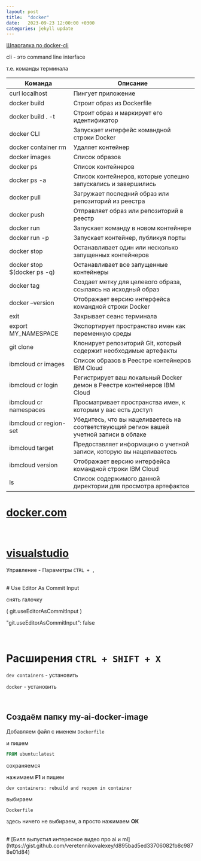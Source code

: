 ```yaml
---
layout: post
title:  "docker"
date:   2023-09-23 12:00:00 +0300
categories: jekyll update
---
```


[Шпаргалка по docker-cli](https://www.coursera.org/learn/ibm-containers-docker-kubernetes-openshift/ungradedWidget/Xe8rc/cheat-sheet-docker-cli)

cli - это command line interface

т.е. команды терминала

| Команда                   | Описание                                          |
|--------------------------|--------------------------------------------------|
| curl localhost           | Пингует приложение                              |
| docker build             | Строит образ из Dockerfile                     |
| docker build . -t        | Строит образ и маркирует его идентификатор     |
| docker CLI               | Запускает интерфейс командной строки Docker    |
| docker container rm      | Удаляет контейнер                               |
| docker images            | Список образов                                  |
| docker ps                | Список контейнеров                              |
| docker ps -a             | Список контейнеров, которые успешно запускались и завершились |
| docker pull              | Загружает последний образ или репозиторий из реестра |
| docker push              | Отправляет образ или репозиторий в реестр     |
| docker run               | Запускает команду в новом контейнере          |
| docker run -p            | Запускает контейнер, публикуя порты            |
| docker stop              | Останавливает один или несколько запущенных контейнеров |
| docker stop $(docker ps -q) | Останавливает все запущенные контейнеры      |
| docker tag               | Создает метку для целевого образа, ссылаясь на исходный образ |
| docker –version          | Отображает версию интерфейса командной строки Docker |
| exit                     | Закрывает сеанс терминала                      |
| export MY_NAMESPACE      | Экспортирует пространство имен как переменную среды |
| git clone                | Клонирует репозиторий Git, который содержит необходимые артефакты |
| ibmcloud cr images       | Список образов в Реестре контейнеров IBM Cloud |
| ibmcloud cr login        | Регистрирует ваш локальный Docker демон в Реестре контейнеров IBM Cloud |
| ibmcloud cr namespaces   | Просматривает пространства имен, к которым у вас есть доступ |
| ibmcloud cr region-set   | Убедитесь, что вы нацеливаетесь на соответствующий регион вашей учетной записи в облаке |
| ibmcloud target          | Предоставляет информацию о учетной записи, которую вы нацеливаетесь |
| ibmcloud version         | Отображает версию интерфейса командной строки IBM Cloud |
| ls                       | Список содержимого данной директории для просмотра артефактов |

# [docker.com](https://docker.com/)
<br>

# [visualstudio](https://code.visualstudio.com/)

Управление - Параметры `CTRL + ,`

<br>
# Use Editor As Commit Input

снять галочку

( git.useEditorAsCommitInput )

"git.useEditorAsCommitInput": false

<br>

# Расширения `CTRL + SHIFT + X`

`dev containers` - установить

`docker` - установить

<br>

## Создаём папку my-ai-docker-image

Добавляем файл с именем `Dockerfile`

и пишем

```Dockerfile
FROM ubuntu:latest
```

сохраняемся

нажимаем **F1** и пишем

`dev containers: rebuild and reopen in container`

выбираем 

`Dockerfile`

здесь ничего не выбираем, а просто нажимаем **ОК**

<br>
# [Билл выпустил интересное видео про ai и ml](https://gist.github.com/veretennikovalexey/d895bad5ed33706082fb8c9878e01d84)